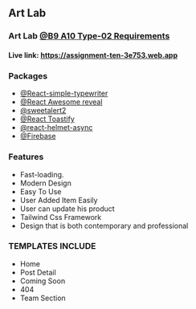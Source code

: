 ## Art Lab
### Art Lab [@B9 A10 Type-02 Requirements](file:///C:/Node/B9--Assaignment-10-main/B9%20A10%20Type-02%20Requirements.pdf)

#### Live link: https://assignment-ten-3e753.web.app

### Packages
- [@React-simple-typewriter](https://www.npmjs.com/package/react-simple-typewriter)
- [@React Awesome reveal](https://www.npmjs.com/package/react-awesome-reveal)
- [@sweetalert2](https://sweetalert2.github.io/)
- [@React Toastify](https://www.npmjs.com/package/react-toastify)
- [@react-helmet-async](https://www.npmjs.com/package/react-helmet-async)
- [@Firebase](https://firebase.google.com)


### Features
- Fast-loading.
- Modern Design
- Easy To Use
- User Added Item Easily
- User can update his product
- Tailwind Css Framework
- Design that is both contemporary and professional

### TEMPLATES INCLUDE
- Home
- Post Detail
- Coming Soon
- 404 
- Team Section
